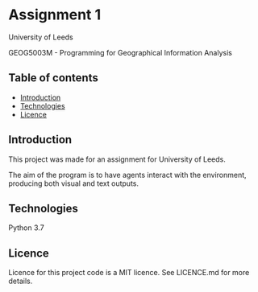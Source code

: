 # Assignment 1
University of Leeds

GEOG5003M - Programming for Geographical Information Analysis

## Table of contents
* [Introduction](#introduction)
* [Technologies](#technologies)
* [Licence](#licence)

## Introduction
This project was made for an assignment for University of Leeds.

The aim of the program is to have agents interact with the environment, producing both visual and text outputs.

## Technologies
Python 3.7

## Licence
Licence for this project code is a MIT licence. See LICENCE.md for more details.
